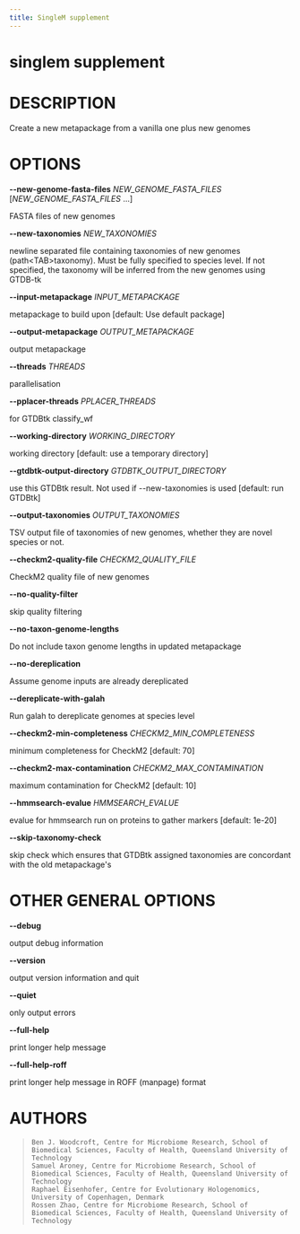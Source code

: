 ```yaml
---
title: SingleM supplement
---
```

# singlem supplement

DESCRIPTION
===========

Create a new metapackage from a vanilla one plus new genomes

OPTIONS
=======

**\--new-genome-fasta-files** *NEW_GENOME_FASTA_FILES* [*NEW_GENOME_FASTA_FILES* \...]

  FASTA files of new genomes

**\--new-taxonomies** *NEW_TAXONOMIES*

  newline separated file containing taxonomies of new genomes
    (path\<TAB\>taxonomy). Must be fully specified to species level. If
    not specified, the taxonomy will be inferred from the new genomes
    using GTDB-tk

**\--input-metapackage** *INPUT_METAPACKAGE*

  metapackage to build upon [default: Use default package]

**\--output-metapackage** *OUTPUT_METAPACKAGE*

  output metapackage

**\--threads** *THREADS*

  parallelisation

**\--pplacer-threads** *PPLACER_THREADS*

  for GTDBtk classify_wf

**\--working-directory** *WORKING_DIRECTORY*

  working directory [default: use a temporary directory]

**\--gtdbtk-output-directory** *GTDBTK_OUTPUT_DIRECTORY*

  use this GTDBtk result. Not used if \--new-taxonomies is used
    [default: run GTDBtk]

**\--output-taxonomies** *OUTPUT_TAXONOMIES*

  TSV output file of taxonomies of new genomes, whether they are novel
    species or not.

**\--checkm2-quality-file** *CHECKM2_QUALITY_FILE*

  CheckM2 quality file of new genomes

**\--no-quality-filter**

  skip quality filtering

**\--no-taxon-genome-lengths**

  Do not include taxon genome lengths in updated metapackage

**\--no-dereplication**

  Assume genome inputs are already dereplicated

**\--dereplicate-with-galah**

  Run galah to dereplicate genomes at species level

**\--checkm2-min-completeness** *CHECKM2_MIN_COMPLETENESS*

  minimum completeness for CheckM2 [default: 70]

**\--checkm2-max-contamination** *CHECKM2_MAX_CONTAMINATION*

  maximum contamination for CheckM2 [default: 10]

**\--hmmsearch-evalue** *HMMSEARCH_EVALUE*

  evalue for hmmsearch run on proteins to gather markers [default:
    1e-20]

**\--skip-taxonomy-check**

  skip check which ensures that GTDBtk assigned taxonomies are
    concordant with the old metapackage\'s

OTHER GENERAL OPTIONS
=====================

**\--debug**

  output debug information

**\--version**

  output version information and quit

**\--quiet**

  only output errors

**\--full-help**

  print longer help message

**\--full-help-roff**

  print longer help message in ROFF (manpage) format

AUTHORS
=======

>     Ben J. Woodcroft, Centre for Microbiome Research, School of Biomedical Sciences, Faculty of Health, Queensland University of Technology
>     Samuel Aroney, Centre for Microbiome Research, School of Biomedical Sciences, Faculty of Health, Queensland University of Technology
>     Raphael Eisenhofer, Centre for Evolutionary Hologenomics, University of Copenhagen, Denmark
>     Rossen Zhao, Centre for Microbiome Research, School of Biomedical Sciences, Faculty of Health, Queensland University of Technology
